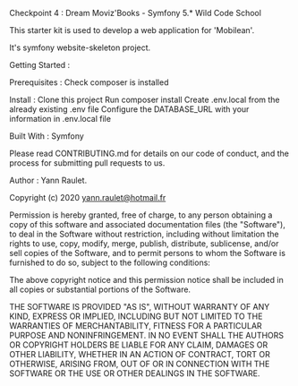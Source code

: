 Checkpoint 4 : Dream Moviz'Books - Symfony 5.*
Wild Code School

This starter kit is used to develop a web application for 'Mobilean'.

It's symfony website-skeleton project.

Getting Started :

Prerequisites : 
Check composer is installed

Install : 
Clone this project
Run composer install
Create .env.local from the already existing .env file
Configure the DATABASE_URL with your information in .env.local file

Built With : 
Symfony

Please read CONTRIBUTING.md for details on our code of conduct, and the process for submitting pull requests to us.

Author : 
Yann Raulet.

Copyright (c) 2020 yann.raulet@hotmail.fr

Permission is hereby granted, free of charge, to any person obtaining a copy of this software and associated documentation files (the "Software"), to deal in the Software without restriction, including without limitation the rights to use, copy, modify, merge, publish, distribute, sublicense, and/or sell copies of the Software, and to permit persons to whom the Software is furnished to do so, subject to the following conditions:

The above copyright notice and this permission notice shall be included in all copies or substantial portions of the Software.

THE SOFTWARE IS PROVIDED "AS IS", WITHOUT WARRANTY OF ANY KIND, EXPRESS OR IMPLIED, INCLUDING BUT NOT LIMITED TO THE WARRANTIES OF MERCHANTABILITY, FITNESS FOR A PARTICULAR PURPOSE AND NONINFRINGEMENT. IN NO EVENT SHALL THE AUTHORS OR COPYRIGHT HOLDERS BE LIABLE FOR ANY CLAIM, DAMAGES OR OTHER LIABILITY, WHETHER IN AN ACTION OF CONTRACT, TORT OR OTHERWISE, ARISING FROM, OUT OF OR IN CONNECTION WITH THE SOFTWARE OR THE USE OR OTHER DEALINGS IN THE SOFTWARE.
